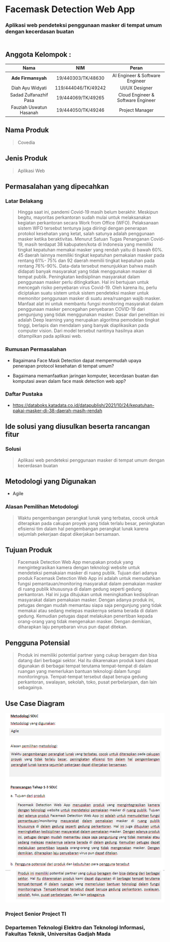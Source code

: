 # Facemask Detection Web App

### Aplikasi web pendeteksi penggunaan masker di tempat umum dengan kecerdasan buatan</br></br>

## Anggota Kelompok :
<table>
<thead>
<tr>
<th align="center">Nama</th>
<th align="center">NIM</th>
<th align="center">Peran</th>
</tr>
</thead>
<tbody>
<tr>
<td align="center"><b>Ade Firmansyah</b></td>
<td align="center">19/440303/TK/48630</td>
<td align="center">AI Engineer &amp; Software Engineer</td>
</tr>
<tr>
<td align="center">Diah Ayu Widyati</td>
<td align="center">119/444046/TK/49242</td>
<td align="center">UI/UX Designer</td>
</tr>
<tr>
<td align="center">Sadad Zulfanazhif Pasa</td>
<td align="center">19/444069/TK/49265</td>
<td align="center">Cloud Engineer &amp; Software Engineer</td>
</tr>
<tr>
<td align="center">Fauziah Uswatun Hasanah</td>
<td align="center">19/444050/TK/49246</td>
<td align="center">Project Manager</td>
</tr>
</tbody>
</table>

## Nama Produk

> Covedia

## Jenis Produk

> Aplikasi Web

## Permasalahan yang dipecahkan

### Latar Belakang

> Hingga saat ini, pandemi Covid-19 masih belum berakhir. Meskipun begitu, mayoritas perkantoran sudah mulai untuk melaksanakan kegiatan perkantoran secara Work from Office (WFO). Pelaksanaan sistem WFO tersebut tentunya juga diiringi dengan penerapan protokol kesehatan yang ketat, salah satunya adalah penggunaan masker ketika beraktivitas.
Menurut Satuan Tugas Penanganan Covid-19, masih terdapat 38 kabupaten/kota di Indonesia yang memiliki tingkat kepatuhan memakai masker yang rendah yaitu di bawah 60%. 45 daerah lainnya memiliki tingkat kepatuhan pemakaian masker pada rentang 61%- 75% dan 92 daerah memilii tingkat kepatuhan pada rentang 76%-90%. Data-data tersebut menunjukkan bahwa masih didapati banyak masyarakat yang tidak menggunakan masker di tempat publik.
Peningkatan kedisiplinan masyarakat dalam penggunaan masker perlu ditingkatkan. Hal ini bertujuan untuk mencegah risiko penyebaran virus Covid-19. Oleh karena itu, perlu diciptakan suatu sistem untuk sistem pendeteksi masker untuk memonitor penggunaan masker di suatu area/ruangan wajib masker.
Manfaat alat ini untuk membantu fungsi monitoring masyarakat dalam penggunaan masker pencegahan penyebaran COVID-19 dari pengunjung yang tidak menggunakan masker. Dasar dari penelitian ini adalah Deep learning yang merupakan algoritma pemodelan tingkat tinggi, berlapis dan mendalam yang banyak diaplikasikan pada computer vision. Dari model tersebut nantinya hasilnya akan ditampilkan pada aplikasi web.

### Rumusan Permasalahan

- Bagaimana Face Mask Detection dapat mempermudah upaya penerapan protocol kesehatan di tempat umum?
 
- Bagaimana memanfaatkan jaringan komputer, kecerdasan buatan dan komputasi awan dalam face mask detection web app?

### Daftar Pustaka

- https://databoks.katadata.co.id/datapublish/2021/10/24/kepatuhan-pakai-masker-di-38-daerah-masih-rendah

## Ide solusi yang diusulkan beserta rancangan fitur

### Solusi

> Aplikasi web pendeteksi penggunaan masker di tempat umum dengan kecerdasan buatan

## Metodologi yang Digunakan
- Agile

### Alasan Pemilihan Metodologi
> Waktu pengembangan perangkat lunak yang terbatas, cocok untuk diterapkan pada cakupan proyek yang tidak terlalu besar, peningkatan efisiensi tim dalam hal pengembangan perangkat lunak karena sejumlah pekerjaan dapat dikerjakan bersamaan. 

## Tujuan Produk
> Facemask Detection Web App merupakan produk yang mengintegrasikan kamera dengan teknologi website untuk mendeteksi pemakaian masker di ruang publik. Tujuan dari adanya produk Facemask Detection Web App ini adalah untuk memudahkan fungsi pemantauan/monitoring masyarakat dalam pemakaian masker di ruang publik khususnya di dalam gedung seperti gedung perkantoran. Hal ini juga ditujukan untuk meningkatkan kedisiplinan masyarakat dalam pemakaian masker. Dengan adanya produk ini, petugas dengan mudah memantau siapa saja pengunjung yang tidak memakai atau sedang melepas maskernya selama berada di dalam gedung. Kemudian petugas dapat melakukan penertiban kepada orang-orang yang tidak mengenakan masker. Dengan demikian, diharapkan laju penyebaran virus pun dapat ditekan. 

## Pengguna Potensial
> Produk ini memiliki potential partner yang cukup beragam dan bisa datang dari berbagai sektor. Hal itu dikarenakan produk kami dapat digunakan di berbagai tempat terutama tempat-tempat di dalam ruangan yang memerlukan bantuan teknologi dalam fungsi monitoringnya. Tempat-tempat tersebut dapat berupa gedung perkantoran, swalayan, sekolah, toko, pusat perbelanjaan, dan lain sebagainya. 

## Use Case Diagram
![Use Case](/docs/assets/1.png)

### Project Senior Project TI
### Departemen  Teknologi  Elektro  dan  Teknologi  Informasi,  Fakultas  Teknik, Universitas Gadjah Mada
